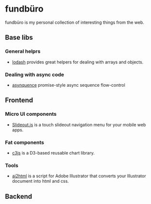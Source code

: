 # fundbüro

fundbüro is my personal collection of interesting things from the web.

## Base libs

### General helprs

* [lodash](https://lodash.com/) provides great helpers for dealing with arrays and objects.


### Dealing with async code

* [asynquence](https://github.com/getify/asynquence) promise-style async sequence flow-control

## Frontend

### Micro UI components

* [Slideout.js](https://mango.github.io/slideout/) is a touch slideout navigation menu for your mobile web apps.

### Fat components

* [c3js](http://c3js.org/) is a D3-based reusable chart library.

### Tools

* [ai2html](http://ai2html.org/) is a script for Adobe Illustrator that converts your Illustrator document into html and css.


## Backend
